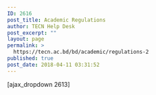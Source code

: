 ```yaml
---
ID: 2616
post_title: Academic Regulations
author: TECN Help Desk
post_excerpt: ""
layout: page
permalink: >
  https://tecn.ac.bd/bd/academic/regulations-2
published: true
post_date: 2018-04-11 03:31:52
---
```

[ajax_dropdown 2613]
